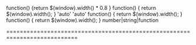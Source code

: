 <!--**
/*-------------------------------------------
    Auto-generated file. Do not modify.
-------------------------------------------

**-->
<!--merge--><!--/merge-->
<!--default-->function() {return $(window).width() * 0.8 }<!--/default-->
<!--custom_default_for_windows_8-->function() { return $(window).width(); }<!--/custom_default_for_windows_8-->
<!--custom_default_for_windows_10-->'auto'<!--/custom_default_for_windows_10-->
<!--custom_default_for_android-->'auto'<!--/custom_default_for_android-->
<!--custom_default_for_android_phone-->function() { return $(window).width(); }<!--/custom_default_for_android_phone-->
<!--custom_default_for_windows_phone_10-->function() { return $(window).width(); }<!--/custom_default_for_windows_phone_10-->
<!--type-->number|string|function<!--/type-->
===========================================================================
